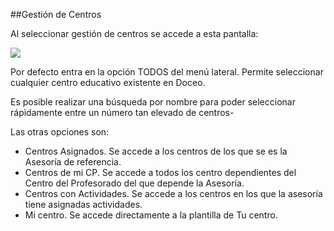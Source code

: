 ##Gestión de Centros

Al seleccionar gestión de centros se accede a esta pantalla:

![](/assets/Selección_771.png)

Por defecto entra en la opción TODOS del menú lateral. Permite seleccionar cualquier centro educativo existente en Doceo. 

Es posible realizar una búsqueda por nombre para poder seleccionar rápìdamente entre un número tan elevado de centros-

Las otras opciones son:

* Centros Asignados. Se accede a los centros de los que se es la Asesoría de referencia.
* Centros de mi CP. Se accede a todos los centro dependientes del Centro del Profesorado del que depende la Asesoría.
* Centros con Actividades. Se accede a los centros en los que la asesoría tiene asignadas actividades.
* Mi centro. Se accede directamente a la plantilla de Tu centro.

